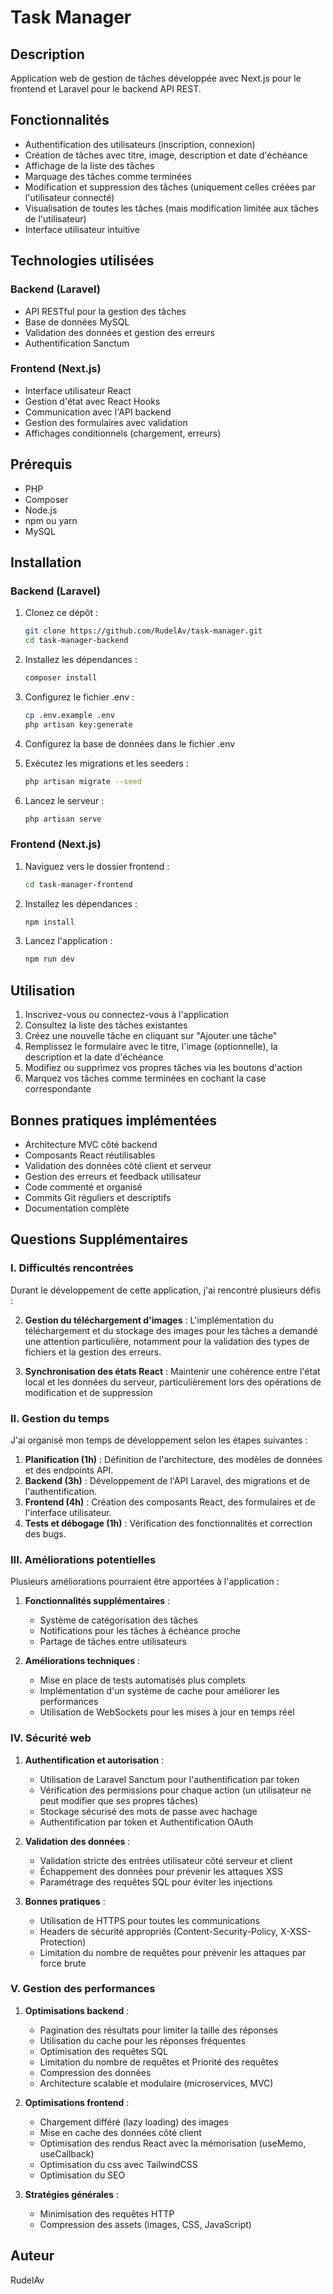 # Task Manager

## Description
Application web de gestion de tâches développée avec Next.js pour le frontend et Laravel pour le backend API REST. 

## Fonctionnalités
- Authentification des utilisateurs (inscription, connexion)
- Création de tâches avec titre, image, description et date d'échéance
- Affichage de la liste des tâches
- Marquage des tâches comme terminées
- Modification et suppression des tâches (uniquement celles créées par l'utilisateur connecté)
- Visualisation de toutes les tâches (mais modification limitée aux tâches de l'utilisateur)
- Interface utilisateur intuitive

## Technologies utilisées
### Backend (Laravel)
- API RESTful pour la gestion des tâches
- Base de données MySQL
- Validation des données et gestion des erreurs
- Authentification Sanctum

### Frontend (Next.js)
- Interface utilisateur React
- Gestion d'état avec React Hooks
- Communication avec l'API backend
- Gestion des formulaires avec validation
- Affichages conditionnels (chargement, erreurs)

## Prérequis
- PHP 
- Composer
- Node.js
- npm ou yarn
- MySQL

## Installation

### Backend (Laravel)
1. Clonez ce dépôt :
   ```bash
   git clone https://github.com/RudelAv/task-manager.git
   cd task-manager-backend
   ```

2. Installez les dépendances :
   ```bash
   composer install
   ```

3. Configurez le fichier .env :
   ```bash
   cp .env.example .env
   php artisan key:generate
   ```

4. Configurez la base de données dans le fichier .env

5. Exécutez les migrations et les seeders :
   ```bash
   php artisan migrate --seed
   ```

6. Lancez le serveur :
   ```bash
   php artisan serve
   ```

### Frontend (Next.js)
1. Naviguez vers le dossier frontend :
   ```bash
   cd task-manager-frontend
   ```

2. Installez les dépendances :
   ```bash
   npm install
   ```
3. Lancez l'application :
   ```bash
   npm run dev
   ```


## Utilisation
1. Inscrivez-vous ou connectez-vous à l'application
2. Consultez la liste des tâches existantes
3. Créez une nouvelle tâche en cliquant sur "Ajouter une tâche"
4. Remplissez le formulaire avec le titre, l'image (optionnelle), la description et la date d'échéance
5. Modifiez ou supprimez vos propres tâches via les boutons d'action
6. Marquez vos tâches comme terminées en cochant la case correspondante


## Bonnes pratiques implémentées
- Architecture MVC côté backend
- Composants React réutilisables
- Validation des données côté client et serveur
- Gestion des erreurs et feedback utilisateur
- Code commenté et organisé
- Commits Git réguliers et descriptifs
- Documentation complète

## Questions Supplémentaires

### I. Difficultés rencontrées
Durant le développement de cette application, j'ai rencontré plusieurs défis :

2. **Gestion du téléchargement d'images** : L'implémentation du téléchargement et du stockage des images pour les tâches a demandé une attention particulière, notamment pour la validation des types de fichiers et la gestion des erreurs.

3. **Synchronisation des états React** : Maintenir une cohérence entre l'état local et les données du serveur, particulièrement lors des opérations de modification et de suppression

### II. Gestion du temps
J'ai organisé mon temps de développement selon les étapes suivantes :

1. **Planification (1h)** : Définition de l'architecture, des modèles de données et des endpoints API.
2. **Backend (3h)** : Développement de l'API Laravel, des migrations et de l'authentification.
3. **Frontend (4h)** : Création des composants React, des formulaires et de l'interface utilisateur.
4. **Tests et débogage (1h)** : Vérification des fonctionnalités et correction des bugs.


### III. Améliorations potentielles
Plusieurs améliorations pourraient être apportées à l'application :

1. **Fonctionnalités supplémentaires** :
   - Système de catégorisation des tâches
   - Notifications pour les tâches à échéance proche
   - Partage de tâches entre utilisateurs

2. **Améliorations techniques** :
   - Mise en place de tests automatisés plus complets
   - Implémentation d'un système de cache pour améliorer les performances
   - Utilisation de WebSockets pour les mises à jour en temps réel

### IV. Sécurité web

1. **Authentification et autorisation** :
   - Utilisation de Laravel Sanctum pour l'authentification par token
   - Vérification des permissions pour chaque action (un utilisateur ne peut modifier que ses propres tâches)
   - Stockage sécurisé des mots de passe avec hachage
   - Authentification par token et Authentification OAuth
   

2. **Validation des données** :
   - Validation stricte des entrées utilisateur côté serveur et client
   - Échappement des données pour prévenir les attaques XSS
   - Paramétrage des requêtes SQL pour éviter les injections

3. **Bonnes pratiques** :
   - Utilisation de HTTPS pour toutes les communications
   - Headers de sécurité appropriés (Content-Security-Policy, X-XSS-Protection)
   - Limitation du nombre de requêtes pour prévenir les attaques par force brute

### V. Gestion des performances

1. **Optimisations backend** :
   - Pagination des résultats pour limiter la taille des réponses
   - Utilisation du cache pour les réponses fréquentes
   - Optimisation des requêtes SQL
   - Limitation du nombre de requêtes et Priorité des requêtes
   - Compression des données
   - Architecture scalable et modulaire (microservices, MVC)

2. **Optimisations frontend** :
   - Chargement différé (lazy loading) des images
   - Mise en cache des données côté client
   - Optimisation des rendus React avec la mémorisation (useMemo, useCallback)
   - Optimisation du css avec TailwindCSS
   - Optimisation du SEO 
   
3. **Stratégies générales** :
   - Minimisation des requêtes HTTP
   - Compression des assets (images, CSS, JavaScript)


## Auteur
RudelAv
